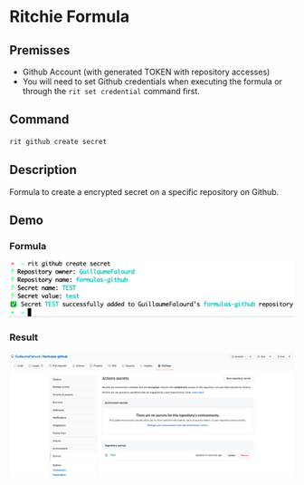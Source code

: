 # Ritchie Formula

## Premisses

- Github Account (with generated TOKEN with repository accesses)
- You will need to set Github credentials when executing the formula or through the `rit set credential` command first.

## Command

```bash
rit github create secret
```

## Description

Formula to create a encrypted secret on a specific repository on Github.

## Demo

### Formula

<img class="special-img-class" src="/docs/img/rit-github-create-secret.png"/>

### Result

<img class="special-img-class" src="/docs/img/rit-github-create-secret-result.png"/>
